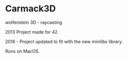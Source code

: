 # Carmack3D
wolfenstein 3D - raycasting


2013
Project made for 42.

2016 - Project updated to fit with the new minilibx library.

Runs on MacOS.
